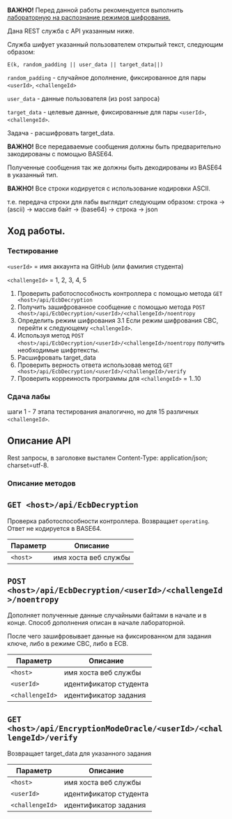 **ВАЖНО!** Перед данной работы рекомендуется выполнить 
[лабораторную на распознание режимов шифрования.](https://github.com/CryptoCourse/CryptoLabs/blob/master/docs/labEncryptionModeDist.md)

Дана REST служба с API указанным ниже.

Служба шифует указанный пользователем открытый текст, следующим образом:

`E(k, random_padding || user_data || target_data||)`

`random_padding` - случайное дополнение, фиксированное для пары `<userId>`, `<challengeId>`

`user_data` - данные пользователя (из post запроса)

`target_data` - целевые данные, фиксированные для пары `<userId>`, `<challengeId>`.

Задача - расшифровать target_data.

**ВАЖНО!** Все передаваемые сообщения должны быть предварительно закодированы с помощью BASE64. 

Полученные сообщения так же должны быть декодированы из BASE64 в указанный тип.

**ВАЖНО!** Все строки кодируется с использование кодировки ASCII.

т.е. передача строки для лабы выглядит следующим образом:
строка -> (asсii) -> массив байт -> (base64) -> строка -> json 

## Ход работы.

### Тестирование 

`<userId>` = имя аккаунта на GitHub  (или фамилия студента)

`<challengeId>` = 1, 2, 3, 4, 5

1. Проверить работоспособность контроллера с помощью метода `GET <host>/api/EcbDecryption`
2. Получить зашифрованное сообщение с помощью метода `POST <host>/api/EcbDecryption/<userId>/<challengeId>/noentropy`
3. Определить режим шифрования
3.1 Если режим шифрования CBC, перейти к следующему `<challengeId>`.
4. Используя метод `POST <host>/api/EcbDecryption/<userId>/<challengeId>/noentropy` получить необходимые шифртексты.
5. Расшифровать target_data
6. Проверить верность ответа использовав метод `GET <host>/api/EcbDecryption/<userId>/<challengeId>/verify`
7. Проверить корреиность программы для `<challengeId>` = 1..10

### Сдача лабы
шаги 1 - 7 этапа тестирования аналогично, но для 15 различных `<challengeId>`.

## Описание API

Rest запросы, в заголовке выстален Content-Type: application/json; charset=utf-8.

### Описание методов

## `GET <host>/api/EcbDecryption`

Проверка работоспособности контроллера. Возвращает `operating`. Ответ не кодируется в BASE64.

| Параметр| Описание| 
| --- | --- 
| `<host>` | имя хоста веб службы


## `POST <host>/api/EcbDecryption/<userId>/<challengeId>/noentropy`

Дополняет полученные данные случайными байтами в начале и в конце. Способ дополнения описан в начале лабораторной.

После чего зашифровывает данные на фиксированном для задания ключе, либо в режиме CBC, либо в ECB.

| Параметр| Описание| 
| --- | --- 
| `<host>` | имя хоста веб службы
| `<userId>` | идентификатор студента
| `<challengeId>` | идентификатор задания

## `GET <host>/api/EncryptionModeOracle/<userId>/<challengeId>/verify`

Возвращает target_data для указанного задания

| Параметр| Описание| 
| --- | --- 
| `<host>` | имя хоста веб службы
| `<userId>` | идентификатор студента
| `<challengeId>` | идентификатор задания
